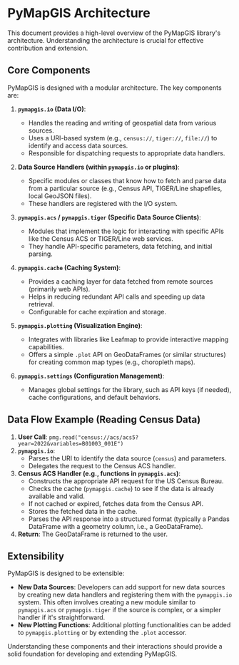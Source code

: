 # PyMapGIS Architecture

This document provides a high-level overview of the PyMapGIS library's architecture. Understanding the architecture is crucial for effective contribution and extension.

## Core Components

PyMapGIS is designed with a modular architecture. The key components are:

1.  **`pymapgis.io` (Data I/O)**:
    *   Handles the reading and writing of geospatial data from various sources.
    *   Uses a URI-based system (e.g., `census://`, `tiger://`, `file://`) to identify and access data sources.
    *   Responsible for dispatching requests to appropriate data handlers.

2.  **Data Source Handlers (within `pymapgis.io` or plugins)**:
    *   Specific modules or classes that know how to fetch and parse data from a particular source (e.g., Census API, TIGER/Line shapefiles, local GeoJSON files).
    *   These handlers are registered with the I/O system.

3.  **`pymapgis.acs` / `pymapgis.tiger` (Specific Data Source Clients)**:
    *   Modules that implement the logic for interacting with specific APIs like the Census ACS or TIGER/Line web services.
    *   They handle API-specific parameters, data fetching, and initial parsing.

4.  **`pymapgis.cache` (Caching System)**:
    *   Provides a caching layer for data fetched from remote sources (primarily web APIs).
    *   Helps in reducing redundant API calls and speeding up data retrieval.
    *   Configurable for cache expiration and storage.

5.  **`pymapgis.plotting` (Visualization Engine)**:
    *   Integrates with libraries like Leafmap to provide interactive mapping capabilities.
    *   Offers a simple `.plot` API on GeoDataFrames (or similar structures) for creating common map types (e.g., choropleth maps).

6.  **`pymapgis.settings` (Configuration Management)**:
    *   Manages global settings for the library, such as API keys (if needed), cache configurations, and default behaviors.

## Data Flow Example (Reading Census Data)

1.  **User Call**: `pmg.read("census://acs/acs5?year=2022&variables=B01003_001E")`
2.  **`pymapgis.io`**:
    *   Parses the URI to identify the data source (`census`) and parameters.
    *   Delegates the request to the Census ACS handler.
3.  **Census ACS Handler (e.g., functions in `pymapgis.acs`)**:
    *   Constructs the appropriate API request for the US Census Bureau.
    *   Checks the cache (`pymapgis.cache`) to see if the data is already available and valid.
    *   If not cached or expired, fetches data from the Census API.
    *   Stores the fetched data in the cache.
    *   Parses the API response into a structured format (typically a Pandas DataFrame with a geometry column, i.e., a GeoDataFrame).
4.  **Return**: The GeoDataFrame is returned to the user.

## Extensibility

PyMapGIS is designed to be extensible:

*   **New Data Sources**: Developers can add support for new data sources by creating new data handlers and registering them with the `pymapgis.io` system. This often involves creating a new module similar to `pymapgis.acs` or `pymapgis.tiger` if the source is complex, or a simpler handler if it's straightforward.
*   **New Plotting Functions**: Additional plotting functionalities can be added to `pymapgis.plotting` or by extending the `.plot` accessor.

Understanding these components and their interactions should provide a solid foundation for developing and extending PyMapGIS.
